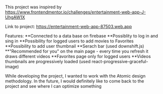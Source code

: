 This project was inspired by https://www.frontendmentor.io/challenges/entertainment-web-app-J-UhgAW1X

Link to project: https://entertainment-web-app-87503.web.app

Features:
**Connected to a data base on firebase
**Possiblity to log in and sing in
**Possibility for logged users to add movies to Favorites
**Possibility to add user thumbnail
**Serach bar (used downshift.js)
**"Recommended for you" on the main page - every time you refresh it draws different videos 
**Favorites page only for logged users
**Videos thumbnails are progressively loaded (used react-progressive-graceful-image)

While developing the project, I wanted to work with the Atomic design methodology.
In the future, I would definitely like to come back to the project and see where I can optimize something 
